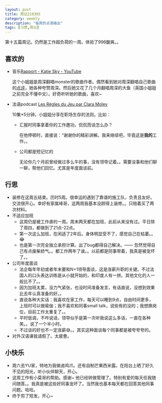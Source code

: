 ```yaml
---
layout: post
title: 周记210305
category: weekly
description: "每周的点滴输出"
tags: [习惯,周记]
---
```


第十五篇周记。仍然是工作超负荷的一周。体验了996酸爽。。


## 喜欢的

- 音乐[Rapport - Katie Sky - YouTube](https://www.youtube.com/watch?v=n9_BkJvcbqM)

  这个小姐姐是周深翻唱monster的歌曲作者。偶然看到她对周深翻唱自己歌曲的[点评](https://www.youtube.com/watch?v=JOyaDE5EF2I)，她各种夸赞周深。然后她又花了几个月翻唱周深的大鱼（英国小姐姐之前完全不懂中文）。好奇听听她的歌曲，喜欢~

- 法语podcast [Les Règles du Jeu par Clara Moley](https://podcast.ausha.co/les-regles-du-jeu-par-clara-moley)

  10集*5分钟。小姐姐分享在职场生存的法则。比如：

  - 汇报时同事拿着你的工作邀功，侃侃而谈怎么办？

    在他停顿时，直接说：“谢谢你的精彩讲解。我来继续吧，毕竟这是**我的**工作。。

  - 公司都是短记忆的

    无论你几个月前曾经做过多么牛的事，没有领导记着。。需要没事和他们聊一聊，帮他们回忆。尤其是年度面谈前。


## 行思

- 装修在这周五结束。历时5周。很幸运的遇到了靠谱的施工队，负责且友好。交流很开心。幸好有家属峰哥，这两周我基本没顾得上装修。。只陪着买了两次材料。
- 不适应加班
  - 这周仍是被工作虐的一周。周末两天都在加班，此前从来没有过。平日除了周四，都做到了21点-22点。
  - 第一次这么加班，在闲适了2年后。身体明显受不了，感觉自己在枯萎。。😂
  - 也是第一次完全独立承担计算。出了bug都得自己解决。—— 忽然觉得自己有点废柴娇气。。都工作两年了诶。。以前都是同事带着，我真是被宠坏了。。
- 公司年度面谈
  - 法企每年年初或者年末要和N+1领导面谈，这是涨薪升职的关键。不过法国人的口头表达训练是从小就开始的，和印度人有一拼。其他文化的人一般比不了。。
  - 因为加班太累，没力气紧张，也没时间准备发言，有话直说，没想到效果比去年认真准备的好。。
  - 直说各种大实话：我喜欢在家工作，每天可以睡到9点，自由时间更多，上班时可以做瑜伽；我不喜欢和同事small talk，说些有的没的；我想换岗位，目前工作太重复了。。
  - 平时低调，不咋说话，领导似乎是第一次听我说这么多话，一直在各种笑。。说了一个半小时。
  - 不过谈的好也不一定涨薪😅。。其实这种面谈每个同事都是被夸夸夸的。
- 对外汉语课我请假了。太疲惫。

## 小快乐

- 周六去YU家，特地为我做卤鸡爪。还有自制芒果西米露。在阳台上晒了好久不见的阳光，听小伙伴聊天，开心。
- 这周工作有小莫哥的帮助。感谢~ 他已经转做管理了。特别有爱的每天任我随问随答。。我真是被这些好同事宠坏了。当然我也基本每天都在回答其他同事问题。哈哈。
- 终于剪了短发。开心~

